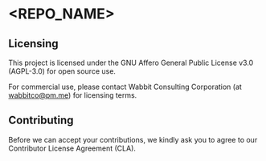 # <REPO_NAME>

## Licensing

This project is licensed under the GNU Affero General Public License v3.0 (AGPL-3.0) for open source use.

For commercial use, please contact Wabbit Consulting Corporation (at wabbitco@pm.me) for licensing terms.

## Contributing

Before we can accept your contributions, we kindly ask you to agree to our Contributor License Agreement (CLA).
